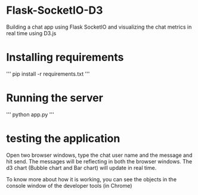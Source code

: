 # Flask-SocketIO-D3
Building a chat app using Flask SocketIO and visualizing the chat metrics in real time using D3.js

# Installing requirements
''' pip install -r requirements.txt '''

# Running the server
''' python app.py '''

# testing the application
Open two browser windows, type the chat user name and the message and hit send. The messages will be reflecting in both the browser windows.
The d3 chart (Bubble chart and Bar chart) will update in real time.

To know more about how it is working, you can see the objects in the console window of the developer tools (in Chrome)
